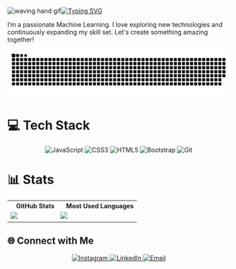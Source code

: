 <img src="https://user-images.githubusercontent.com/72663882/171687151-bb31c996-c9d2-49c8-b593-734946893b23.gif" alt="waving hand gif" aria-hidden="true" width="27" />[![Typing SVG](https://readme-typing-svg.herokuapp.com?font=Roboto&weight=700&size=25&pause=1000&width=435&lines=Hi%2C+I'm+Surya)](https://git.io/typing-svg)<br>

I’m a passionate Machine Learning. I love exploring new technologies and continuously expanding my skill set. Let's create something amazing together!

<p>
  <img src="https://github.com/Synjoestar/Synjoestar/blob/main/grid-snake.svg" alt="snake" />
</p>

# 💻 Tech Stack
<div align="center">
  <img src="https://img.shields.io/badge/javascript-%23323330.svg?style=for-the-badge&logo=javascript&logoColor=%23F7DF1E" alt="JavaScript" />
  <img src="https://img.shields.io/badge/css3-%231572B6.svg?style=for-the-badge&logo=css3&logoColor=white" alt="CSS3" />
  <img src="https://img.shields.io/badge/html5-%23E34F26.svg?style=for-the-badge&logo=html5&logoColor=white" alt="HTML5" />
  <img src="https://img.shields.io/badge/bootstrap-%23563D7C.svg?style=for-the-badge&logo=bootstrap&logoColor=white" alt="Bootstrap" />
  <img src="https://img.shields.io/badge/git-%23F05032.svg?style=for-the-badge&logo=git&logoColor=white" alt="Git" />
</div>

# 📊 Stats
<div align="center">
  <table>
    <tr>
      <th><img src="https://listemoji.com/img/emoji/using/large-blue-circle-1f535-microsoft.png" width="9" height="9"/> GitHub Stats</th>
      <th><img src="https://listemoji.com/img/emoji/using/large-blue-circle-1f535-microsoft.png" width="9" height="9"/> Most Used Languages</th>
    </tr>
    <tr>
      <td><img height="150" src="https://github-readme-stats.vercel.app/api?username=Synjoestar&show_icons=true&theme=monokai&rank_icon=github&icon_color=0366d6&hide_border=true&hide_title=true&ring_color=0366d6&bg_color=0D1117"/></td>
      <td><img height="150" src="https://github-readme-stats.vercel.app/api/top-langs/?username=Synjoestar&layout=compact&theme=monokai&count_private=true&hide_border=true&hide_title=true&bg_color=0D1117"/></td>
    </tr>
  </table>
</div>


## 🌐 Connect with Me
<p align="center">
  <a href="https://www.instagram.com/utchup?igsh=YzljYTk1ODg3Zg==" target="_blank">
    <img src="https://img.shields.io/badge/Instagram-%23E4405F.svg?style=for-the-badge&logo=Instagram&logoColor=white" alt="Instagram">
  </a>
  <a href="[https://www.linkedin.com/in/fruhafizd](https://www.linkedin.com/in/surya-nugroho-38aa27336?utm_source=share&utm_campaign=share_via&utm_content=profile&utm_medium=android_app)" target="_blank">
    <img src="https://img.shields.io/badge/LinkedIn-%2300A0DC.svg?style=for-the-badge&logo=LinkedIn&logoColor=white" alt="LinkedIn">
  </a>
  <a href="mailto:suryanugroho042@example.com">
    <img src="https://img.shields.io/badge/Email-%23D14836.svg?style=for-the-badge&logo=Gmail&logoColor=white" alt="Email">
  </a>
</p>
